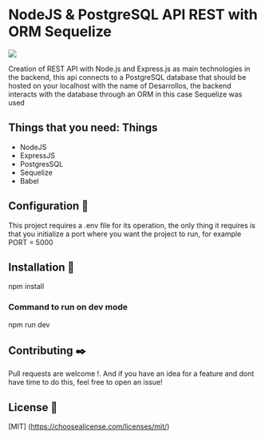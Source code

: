 # NodeJS & PostgreSQL API REST with ORM Sequelize

![](https://res.cloudinary.com/cozyplace/image/upload/v1624047478/maxresdefault_cyc4nl.jpg)

Creation of REST API with Node.js and Express.js as main technologies in the backend, this api connects to a PostgreSQL database that should be hosted on your localhost with the name of Desarrollos, the backend interacts with the database through an ORM in this case Sequelize was used

## Things that you need: Things
 * NodeJS
 * ExpressJS
 * PostgresSQL
 * Sequelize
 * Babel
 
## Configuration 🔧
This project requires a .env file for its operation, the only thing it requires is that you initialize a port where you want the project to run, for example PORT = 5000

## Installation 🔧
npm install

### Command to run on dev mode
npm run dev

## Contributing ✒️
Pull requests are welcome !. And if you have an idea for a feature and dont have time to do this, feel free to open an issue!

## License 📄
[MIT] (https://choosealicense.com/licenses/mit/)
